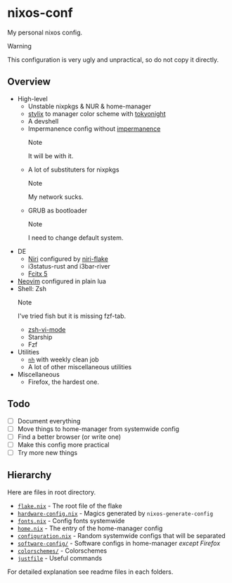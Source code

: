 # nixos-conf

My personal nixos config.

> [!WARNING]
> This configuration is very ugly and unpractical, so do not copy it directly.

## Overview

- High-level
  - Unstable nixpkgs & NUR & home-manager
  - [stylix](https://github.com/danth/stylix) to manager color scheme with
    [tokyonight](https://github.com/folke/tokyonight.nvim)
  - A devshell
  - Impermanence config without [impermanence](https://github.com/nix-community/impermanence)
    > [!NOTE]
    > It will be with it.
  - A lot of substituters for nixpkgs
    > [!NOTE]
    > My network sucks.
  - GRUB as bootloader
    > [!NOTE]
    > I need to change default system.
- DE
  - [Niri](https://github.com/YaLTeR/niri) configured by [niri-flake](https://github.com/sodiboo/niri-flake)
  - i3status-rust and i3bar-river
  - [Fcitx 5](https://github.com/fcitx/fcitx5)
- [Neovim](https://github.com/neovim/neovim) configured in plain lua
- Shell: Zsh
  > [!NOTE]
  > I've tried fish but it is missing fzf-tab.
  - [zsh-vi-mode](https://github.com/jeffreytse/zsh-vi-mode)
  - Starship
  - Fzf
- Utilities
  - [`nh`](https://github.com/nix-community/nh) with weekly clean job
  - A lot of other miscellaneous utilities
- Miscellaneous
  - Firefox, the hardest one.

## Todo
- [ ] Document everything
- [ ] Move things to home-manager from systemwide config
- [ ] Find a better browser (or write one)
- [ ] Make this config more practical
- [ ] Try more new things

## Hierarchy
Here are files in root directory.
- [`flake.nix`](./flake.nix) - The root file of the flake
- [`hardware-config.nix`](./hardware-config.nix) - Magics generated by `nixos-generate-config`
- [`fonts.nix`](./fonts.nix) - Config fonts systemwide
- [`home.nix`](./home.nix) - The entry of the home-manager config
- [`configuration.nix`](./configuration.nix) - Random systemwide configs that will be separated
- [`software-config/`](./software-config/) - Software configs in home-manager *except Firefox*
- [`colorschemes/`](./colorschemes/) - Colorschemes
- [`justfile`](./justfile) - Useful commands

For detailed explanation see readme files in each folders.
